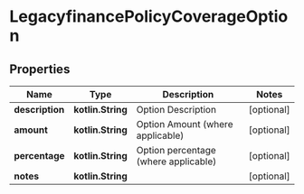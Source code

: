 
# LegacyfinancePolicyCoverageOption

## Properties
Name | Type | Description | Notes
------------ | ------------- | ------------- | -------------
**description** | **kotlin.String** | Option Description |  [optional]
**amount** | **kotlin.String** | Option Amount (where applicable) |  [optional]
**percentage** | **kotlin.String** | Option percentage (where applicable) |  [optional]
**notes** | **kotlin.String** |  |  [optional]



